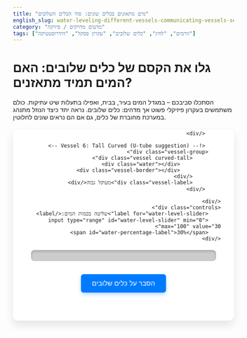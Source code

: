```yaml
---
title: "מים מתאזנים בכלים שונים: סוד הכלים השלובים"
english_slug: water-leveling-different-vessels-communicating-vessels-secret
category: "מדעים מדויקים / פיזיקה"
tags: ["זורמים", "לחץ", "כלים שלובים", "עקרון פסקל", "הידרוסטטיקה"]
---
```

# גלו את הקסם של כלים שלובים: האם המים תמיד מתאזנים?

הסתכלו סביבכם – במגדל המים בעיר, בבית, ואפילו בתעלות שיט עתיקות. כולם משתמשים בעקרון פיזיקלי פשוט אך מדהים: כלים שלובים. נראה יחד כיצד הנוזל מתנהג במערכת מחוברת של כלים, גם אם הם נראים שונים לחלוטין.

<div class="app-container">
    <div class="vessels-system">
        <div class="pipe-connector"></div> <!-- Visual pipe connecting the bases -->

        <!-- Vessel 1: Straight Cylinder -->
        <div class="vessel-group">
             <div class="vessel straight">
                 <div class="water"></div>
                 <div class="vessel-border"></div>
             </div>
             <div class="vessel-label">גליל</div>
        </div>

        <!-- Vessel 2: Inverted Cone suggestion -->
        <div class="vessel-group">
             <div class="vessel narrow-bottom">
                 <div class="water"></div>
                 <div class="vessel-border"></div>
             </div>
             <div class="vessel-label">חרוט הפוך</div>
         </div>

         <!-- Vessel 3: Wide Cylinder -->
        <div class="vessel-group">
             <div class="vessel wide">
                 <div class="water"></div>
                 <div class="vessel-border"></div>
             </div>
             <div class="vessel-label">רחב</div>
         </div>

         <!-- Vessel 4: Short Curved -->
        <div class="vessel-group">
             <div class="vessel curved">
                 <div class="water"></div>
                 <div class="vessel-border"></div>
             </div>
             <div class="vessel-label">מעוקל קצר</div>
         </div>

         <!-- Vessel 5: Narrow Cylinder -->
        <div class="vessel-group">
             <div class="vessel narrow">
                 <div class="water"></div>
                 <div class="vessel-border"></div>
             </div>
             <div class="vessel-label">צר</div>
         </div>

         <!-- Vessel 6: Tall Curved (U-tube suggestion) -->
        <div class="vessel-group">
             <div class="vessel curved-tall">
                 <div class="water"></div>
                 <div class="vessel-border"></div>
             </div>
             <div class="vessel-label">מעוקל גבוה</div>
         </div>

    </div>
    <div class="controls">
        <label for="water-level-slider">שליטה בכמות המים:</label>
        <input type="range" id="water-level-slider" min="0" max="100" value="30">
        <span id="water-percentage-label">30%</span>
    </div>
</div>

<style>
    /* Add a modern, clean font */
    @import url('https://fonts.googleapis.com/css2?family=Heebo:wght@300;400;700&display=swap');

    .app-container {
        direction: rtl;
        font-family: 'Heebo', sans-serif;
        margin: 20px auto;
        padding: 20px 30px; /* More padding */
        border: none; /* Remove basic border */
        border-radius: 12px; /* Softer corners */
        max-width: 850px; /* Wider container */
        background-color: #ffffff; /* Clean white background */
        box-shadow: 0 10px 20px rgba(0, 0, 0, 0.1); /* Subtle shadow */
        overflow: hidden; /* Keep everything inside */
    }

    .vessels-system {
        display: flex;
        align-items: flex-end; /* Align bases */
        justify-content: center;
        gap: 15px; /* More space between vessels */
        height: 250px; /* Taller system display */
        position: relative;
        margin-bottom: 30px; /* Space below system */
        padding-bottom: 30px; /* Space for pipe connection below */
    }

    .pipe-connector {
        position: absolute;
        bottom: 0;
        left: 50%;
        transform: translateX(-50%);
        width: 95%; /* Spans across vessels */
        height: 25px; /* Pipe height */
        background-color: #ccc; /* Pipe color */
        border-radius: 8px;
        z-index: 1; /* Below vessels */
        box-shadow: inset 0 3px 5px rgba(0, 0, 0, 0.2);
    }

    .vessel-group {
        display: flex;
        flex-direction: column;
        align-items: center;
        position: relative;
        z-index: 2; /* Vessels above pipe */
        flex-shrink: 0; /* Prevent shrinking */
    }

    .vessel {
        display: flex;
        flex-direction: column-reverse; /* Water fills from bottom */
        width: 60px; /* Default width */
        height: 180px; /* Max fillable height above pipe */
        position: relative;
        overflow: hidden; /* Hide water exceeding vessel bounds */
        box-sizing: border-box;
        border-radius: 6px 6px 0 0; /* Softer top corners */
        background-color: rgba(170, 170, 170, 0.2); /* Soft vessel background */
        margin-bottom: -10px; /* Overlap with pipe */
        pointer-events: none; /* Don't interfere with events */
    }

    .vessel-border {
        position: absolute;
        top: 0;
        left: 0;
        width: 100%;
        height: 100%;
        border: 2px solid rgba(100, 100, 100, 0.3); /* Visual border */
        border-bottom: none;
        border-radius: 6px 6px 0 0;
        box-sizing: border-box;
        pointer-events: none; /* Border doesn't block clicks */
    }


     .vessel-label {
        position: absolute; /* Position relative to vessel-group */
        bottom: -28px; /* Place below the vessel and pipe */
        width: 100%;
        text-align: center;
        font-size: 0.9em; /* Slightly larger font */
        color: #555;
        font-weight: 400;
     }


    /* Specific vessel shapes and styles */
    .vessel.straight {
        width: 70px;
    }

    .vessel.narrow-bottom {
        width: 80px;
        clip-path: polygon(5% 100%, 25% 0%, 75% 0%, 95% 100%); /* Smoother trapezoid */
        background-color: rgba(170, 170, 170, 0.2); /* Maintain background */
         border-radius: 6px 6px 0 0;
    }
     .vessel.narrow-bottom .vessel-border {
         clip-path: polygon(5% 100%, 25% 0%, 75% 0%, 95% 100%);
          border: 2px solid rgba(100, 100, 100, 0.3);
          border-bottom: none;
     }


    .vessel.wide {
       width: 100px;
    }

     .vessel.curved {
        width: 80px;
        height: 120px; /* Shorter vessel */
        border-radius: 40px 40px 0 0; /* More pronounced curve suggestion */
        clip-path: polygon(0% 100%, 0% 15%, 15% 0%, 85% 0%, 100% 15%, 100% 100%); /* Suggest curve */
         background-color: rgba(170, 170, 170, 0.2);
         border-radius: 6px 6px 0 0; /* Keep top corners consistent */
    }
     .vessel.curved .vessel-border {
         clip-path: polygon(0% 100%, 0% 15%, 15% 0%, 85% 0%, 100% 15%, 100% 100%);
          border: 2px solid rgba(100, 100, 100, 0.3);
          border-bottom: none;
     }


     .vessel.narrow {
        width: 50px;
    }

     .vessel.curved-tall {
        width: 60px;
         height: 180px; /* Height above bend */
          background-color: rgba(170, 170, 170, 0.2);
          border-radius: 6px 6px 0 0;
          /* Represent the bend visually below */
         position: relative;
         margin-bottom: -30px; /* Overlap with pipe */
         padding-bottom: 30px; /* Visual space for bend */
         overflow: visible; /* Allow bend part to render below */
    }
     .vessel.curved-tall .water {
         position: absolute;
         bottom: 30px; /* Water starts filling from the "bend" line */
         left: 0;
         right: 0;
         height: 0; /* Initial height */
         background: linear-gradient(to top, rgba(0, 123, 255, 0.8), rgba(0, 180, 255, 0.8)); /* Gradient water */
         transition: height 1s ease-in-out; /* Smoother animation */
         border-radius: 0 0 4px 4px; /* Slight curve at bottom of water column */
     }
      .vessel.curved-tall .vessel-border {
         position: absolute;
         top: 0;
         left: 0;
         width: 100%;
         height: 100%; /* Height above bend */
         border: 2px solid rgba(100, 100, 100, 0.3);
         border-bottom: none;
         border-radius: 6px 6px 0 0;
         box-sizing: border-box;
         pointer-events: none;
     }
     /* Add the visual bend part for curved-tall */
     .vessel.curved-tall::after {
        content: '';
        position: absolute;
        bottom: 0; /* Position below the main vessel part */
        left: calc(50% - 30px); /* Centered below */
        width: 60px;
        height: 30px; /* Height of the bend */
        border: 2px solid rgba(100, 100, 100, 0.3);
        border-top: none;
        border-radius: 0 0 30px 30px; /* U shape */
        background-color: rgba(170, 170, 170, 0.2);
        z-index: -1; /* Behind vessel border */
        box-sizing: border-box;
     }


    .water {
        width: 100%;
        height: 0; /* Starts empty */
        background: linear-gradient(to top, rgba(0, 123, 255, 0.8), rgba(0, 180, 255, 0.8)); /* Blue gradient water */
        position: absolute;
        bottom: 0; /* Standard vessels fill from bottom 0 */
        left: 0;
        transition: height 1s ease-in-out; /* Smooth, slightly slower transition */
        border-radius: 0 0 4px 4px; /* Slight curve at bottom of water column */
    }

    /* Adjustments for vessels that use clip-path or special shapes */
    .vessel.narrow-bottom .water,
    .vessel.curved .water {
         left: 0;
         right: 0;
         bottom: 0;
         height: 0;
         position: absolute;
         background: linear-gradient(to top, rgba(0, 123, 255, 0.8), rgba(0, 180, 255, 0.8));
         transition: height 1s ease-in-out;
         border-radius: 0 0 4px 4px;
    }

    .controls {
        text-align: center;
        margin-top: 20px;
        padding: 15px;
        background-color: #eee; /* Light background for controls */
        border-radius: 8px;
        display: flex;
        align-items: center;
        justify-content: center;
        gap: 15px;
    }

    .controls label {
        font-weight: bold;
        color: #333;
    }

    #water-level-slider {
        flex-grow: 1; /* Slider takes available space */
        max-width: 400px;
        cursor: grab; /* Indicate drag-ability */
        /* Basic custom slider styling */
        -webkit-appearance: none;
        appearance: none;
        height: 8px;
        background: #ddd;
        outline: none;
        opacity: 0.7;
        transition: opacity .2s;
        border-radius: 4px;
    }

    #water-level-slider:hover {
        opacity: 1;
    }

    #water-level-slider::-webkit-slider-thumb {
        -webkit-appearance: none;
        appearance: none;
        width: 20px;
        height: 20px;
        background: #007bff;
        cursor: pointer;
        border-radius: 50%;
        box-shadow: 0 2px 5px rgba(0, 0, 0, 0.2);
    }

     #water-level-slider::-moz-range-thumb {
        width: 20px;
        height: 20px;
        background: #007bff;
        cursor: pointer;
        border-radius: 50%;
        box-shadow: 0 2px 5px rgba(0, 0, 0, 0.2);
    }

    #water-percentage-label {
        font-weight: bold;
        color: #007bff;
        min-width: 40px; /* Reserve space */
        text-align: left;
    }


    #toggleExplanation {
        display: block;
        margin: 30px auto; /* More space */
        padding: 12px 25px; /* Larger button */
        font-size: 1.1em;
        cursor: pointer;
        background-color: #007bff;
        color: white;
        border: none;
        border-radius: 6px;
        text-align: center;
        transition: background-color 0.3s ease;
        box-shadow: 0 4px 8px rgba(0, 123, 255, 0.3);
    }

    #toggleExplanation:hover {
        background-color: #0056b3;
    }

    #explanation {
        margin-top: 30px;
        padding-top: 30px;
        border-top: 1px solid #eee;
        display: none; /* Hidden by default */
        line-height: 1.7; /* Improved readability */
        color: #333;
    }

    #explanation h2 {
        color: #0056b3; /* Matching button color */
        margin-top: 20px;
        margin-bottom: 10px;
        font-weight: 700;
        font-size: 1.4em;
    }

    #explanation p {
        margin-bottom: 15px;
    }

    #explanation ul {
        list-style-type: disc;
        margin-left: 25px; /* More indent */
        padding-left: 0;
    }

    #explanation li {
        margin-bottom: 10px;
    }

    #explanation strong {
        color: #000; /* Stronger black */
    }

</style>

<button id="toggleExplanation">הסבר על כלים שלובים</button>

<div id="explanation">
    <h2>מהם בעצם "כלים שלובים"?</h2>
    <p>דמיינו אוסף של בקבוקים או כלי קיבול שונים לגמרי בצורתם – גלילי, חרוטי, רחב, צר, ואפילו בצורת האות U – כולם מחוברים יחד בחלקם התחתון, כמו צינור משותף. כשתמזגו נוזל (כמו מים) למערכת כזו, יקרה דבר מופלא: הנוזל יזרום ויתאזן עד שמפלסו יהיה זהה בכל אחד מהכלים המחוברים. וזה נכון תמיד, בלי קשר לצורת הכלי או לכמות הנוזל שמזגתם (כל עוד יש מספיק נוזל בכלים).</p>

    <h2>תצפית מרתקת: מפלס המים תמיד שווה</h2>
    <p>כפי שראיתם בסימולציה למעלה, כששיניתם את כמות המים במערכת, המים הסתדרו מחדש. הם לא התמלאו גבוה יותר בכלי הצר או נמוך יותר בכלי הרחב. בכל הכלים שהכילו מים, גובה פני המים היה **אחיד לחלוטין**. מדוע זה קורה?</p>

    <h2>הסוד הפיזיקלי נחשף: לחץ, עומק ושיווי משקל</h2>
    <p>התופעה המפתיעה הזו נובעת משילוב של עקרונות פיזיקליים:</p>
    <ul>
        <li><strong>כוח הכבידה: הנטייה הטבעית מטה</strong>
            <br>כמו כל דבר בעל מסה, גם נוזלים מושפעים מכוח הכבידה שמושך אותם מטה. בכלי סגור או חלקי, הכבידה "מכריחה" את הנוזל למלא את החלקים הנמוכים ביותר ולהתפשט לרוחב ככל האפשר.</li>
        <li><strong>לחץ הידרוסטטי: כובד הנוזל הדוחף</strong>
            <br>בתוך נוזל עומד, קיים לחץ שנובע ממשקל עמוד הנוזל שמעליו. הלחץ הזה, שנקרא לחץ הידרוסטטי, פועל לכל הכיוונים. ככל שצוללים עמוק יותר בנוזל, כך משקל עמוד הנוזל מעל גדול יותר, ולכן גם הלחץ ההידרוסטטי גדל.</li>
        <li><strong>העיקרון המכריע: הלחץ תלוי בעומק בלבד!</strong>
            <br>זוהי נקודת המפתח: הלחץ ההידרוסטטי בנקודה מסוימת בתוך נוזל תלוי רק בעומק הנקודה מפני הנוזל הפתוחים לאוויר (ובצפיפות הנוזל). הוא **אינו מושפע מצורת הכלי או מנפח הנוזל הכולל!** הסיבה נעוצה ב<a href="#" onclick="return false;" title="עקרון פיזיקלי הקובע שלחץ המופעל על נוזל כלוא מועבר באופן אחיד לכל הכיוונים בתוך הנוזל">עקרון פסקל</a>, שקובע שלחץ בנוזל מועבר באופן אחיד. לכן, בכל נקודה באותו גובה בתוך הנוזל המחובר (ובמיוחד בנקודות המחוברות בבסיס הכלים), הלחץ חייב להיות זהה כדי שהנוזל יהיה במנוחה (שיווי משקל).</li>
        <li><strong>שיווי משקל: המים זורמים עד שהלחצים שווים</strong>
            <br>אם לרגע היה מפלס מים גבוה יותר בכלי אחד מאשר באחר, הלחץ ההידרוסטטי בבסיס הכלי הזה היה גבוה יותר. הפרש הלחצים הזה היה דוחף את המים מהכלי עם הלחץ הגבוה לכלי עם הלחץ הנמוך, דרך החיבור שבתחתית. זרימה זו נמשכת עד שהלחץ בנקודת החיבור בבסיס הכלים משתווה. ומכיוון שהלחץ תלוי רק בעומק, השוואת הלחצים בבסיס המחובר יכולה לקרות רק כאשר גובה עמוד הנוזל (מפלס המים) מעל נקודת החיבור זהה בכל הכלים. כשהגבהים שווים, הלחצים שווים, אין יותר כוח דוחף, והמערכת מגיעה לשיווי משקל.</li>
    </ul>

    <h2>כלים שלובים בחיי היום-יום: לא רק בספר לימוד!</h2>
    <p>העיקרון הפשוט הזה שימושי להפליא ומשרת אותנו במגוון תחומים:</p>
    <ul>
        <li><strong>אספקת מים בערים (מגדלי מים):</strong> מגדל המים הגבוה יוצר עמוד מים בעל לחץ גבוה שדוחף את המים דרך צנרת העיר (מערכת כלים שלובים ענקית) לכל הבתים, גם בקומות הגבוהות. הברזים בבתים מקבלים מים בזכות הפרש הגבהים מול המגדל.</li>
        <li><strong>מנעולי מים בתעלות שיט:</strong> במקומות בהם תעלה מחברת שני מקטעים בגבהים שונים (למשל, תעלת פנמה), משתמשים במנעולי מים. זהו חדר אטום שניתן למלא או לרוקן מים, ובכך להשוות את מפלס המים בחדר למקטע התעלה אליו הספינה צריכה להמשיך. הספינה נכנסת, המפלס מושווה, והיא ממשיכה הלאה.</li>
        <li><strong>אינסטלציה ביתית:</strong> מערכת הצינורות שמביאה מים לכיורים, למקלחות ולשירותים בבית היא דוגמה קלאסית לכלים שלובים קטנים. המים מגיעים מנקודת אספקה מרכזית (כמו חיבור לרשת העירונית או מיכל מים), ומתאזנים לגובה מסוים בכל הברזים הסגורים.</li>
        <li><strong>פלס נוזלי (פלס בנאים):</strong> כלי עבודה פשוט הכולל צינור גומי שקוף עם מים. הוא משמש לוודא ששתי נקודות רחוקות זו מזו נמצאות על אותו מישור אופקי. על ידי הצבת קצוות הצינור בשתי הנקודות, מפלס המים בשני הקצוות יהיה זהה, מה שמאפשר לסמן קו ישר ומדויק במרחב.</li>
    </ul>
    <p>פעם הבאה שתראו מים מתאזנים, זכרו את סוד הלחץ והעומק הפועלים יחד כדי ליצור את השיוויון המופלא הזה!</p>
</div>

<script>
    document.addEventListener('DOMContentLoaded', () => {
        const slider = document.getElementById('water-level-slider');
        const waterElements = document.querySelectorAll('.vessel .water');
        const percentageLabel = document.getElementById('water-percentage-label'); // Get the new label
        const toggleButton = document.getElementById('toggleExplanation');
        const explanationDiv = document.getElementById('explanation');

        // Function to update water level based on percentage from slider
        function updateWaterLevel(percentage) {
            // Calculate target height relative to the max fillable height of standard vessels (180px)
            const maxStandardFillHeight = 180; // Max height defined in CSS for most vessels
            const targetStandardHeight = (percentage / 100) * maxStandardFillHeight;

             // Height above the bend for the curved-tall vessel (180px container height - 30px bend padding = 150px fillable height)
            const maxCurvedTallFillHeight = 180 - 30; // Corresponds to the vessel's height *above* the bend area

            waterElements.forEach(water => {
                 const vessel = water.closest('.vessel');
                 if (vessel.classList.contains('curved-tall')) {
                     // Calculate height relative to the fillable space above the bend
                     const effectiveTargetHeight = (percentage / 100) * maxCurvedTallFillHeight;
                     water.style.height = `${effectiveTargetHeight}px`;
                     // The bottom position is fixed at 30px by CSS, no need to change here
                 } else {
                     // Standard vessels: fill from the bottom (0px relative to vessel container bottom)
                     water.style.height = `${targetStandardHeight}px`;
                     water.style.bottom = '0'; // Ensure they fill from the bottom
                 }
            });

             // Update the percentage label
             percentageLabel.textContent = `${percentage}%`;
        }

        // Event listener for slider input (while dragging) and change (when released)
        slider.addEventListener('input', (event) => {
            updateWaterLevel(event.target.value);
        });

         // Also listen for 'change' for potentially smoother final update on some mobile browsers
         slider.addEventListener('change', (event) => {
             updateWaterLevel(event.target.value);
         });


        // Initial water level setting on load
        updateWaterLevel(slider.value);

        // Toggle explanation visibility
        toggleButton.addEventListener('click', () => {
            const isHidden = explanationDiv.style.display === 'none' || explanationDiv.style.display === '';
            if (isHidden) {
                explanationDiv.style.display = 'block';
                toggleButton.textContent = 'הסתרת הסבר';
                 // Optional: Scroll down to the explanation
                 explanationDiv.scrollIntoView({ behavior: 'smooth' });
            } else {
                explanationDiv.style.display = 'none';
                toggleButton.textContent = 'הסבר על כלים שלובים';
            }
        });

    });
</script>
```